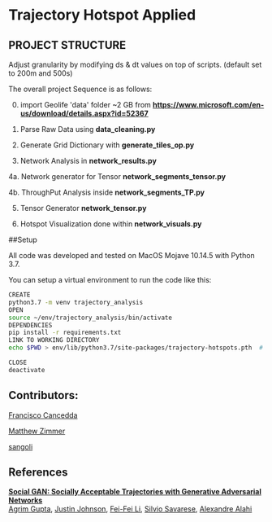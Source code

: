 # Trajectory Hotspot Applied


## PROJECT STRUCTURE
Adjust granularity by modifying ds & dt values on top of scripts. (default set to 200m and 500s)

The overall project Sequence is as follows:

0. import Geolife 'data' folder ~2 GB from **https://www.microsoft.com/en-us/download/details.aspx?id=52367**

1. Parse Raw Data using **data_cleaning.py**

2. Generate Grid Dictionary with **generate_tiles_op.py**

3. Network Analysis in **network_results.py**

4a. Network generator for Tensor **network_segments_tensor.py**

4b. ThroughPut Analysis inside **network_segments_TP.py**

5. Tensor Generator **network_tensor.py**

6. Hotspot Visualization done within **network_visuals.py**


##Setup

All code was developed and tested on MacOS Mojave 10.14.5 with Python 3.7.

You can setup a virtual environment to run the code like this:



```bash
CREATE
python3.7 -m venv trajectory_analysis
OPEN
source ~/env/trajectory_analysis/bin/activate
DEPENDENCIES
pip install -r requirements.txt 
LINK TO WORKING DIRECTORY
echo $PWD > env/lib/python3.7/site-packages/trajectory-hotspots.pth  # Add current directory to python path

CLOSE
deactivate
```


## Contributors:

[Francisco Cancedda](https://github.com/fcancedda)
 
[Matthew Zimmer](https://github.com/matthewzimmer)

[sangoli](https://github.com/sangoli)


## References
**<a href="https://arxiv.org/abs/1803.10892">Social GAN: Socially Acceptable Trajectories with Generative Adversarial Networks</a>**
<br>
<a href="http://web.stanford.edu/~agrim/">Agrim Gupta</a>,
<a href="http://cs.stanford.edu/people/jcjohns/">Justin Johnson</a>,
<a href="http://vision.stanford.edu/feifeili/">Fei-Fei Li</a>,
<a href="http://cvgl.stanford.edu/silvio/">Silvio Savarese</a>,
<a href="http://web.stanford.edu/~alahi/">Alexandre Alahi</a>
<br>



